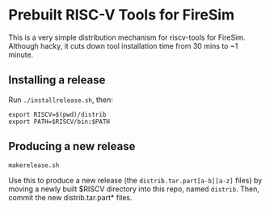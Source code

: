 Prebuilt RISC-V Tools for FireSim
===================================

This is a very simple distribution mechanism for riscv-tools for FireSim. 
Although hacky, it cuts down tool installation time from 30 mins to ~1 minute.

## Installing a release

Run `./installrelease.sh`, then:

    export RISCV=$(pwd)/distrib
    export PATH=$RISCV/bin:$PATH

## Producing a new release

    makerelease.sh 

Use this to produce a new release (the `distrib.tar.part[a-b][a-z]` files) by 
moving a newly built $RISCV directory into this repo, named `distrib`. Then, 
commit the new distrib.tar.part* files.
